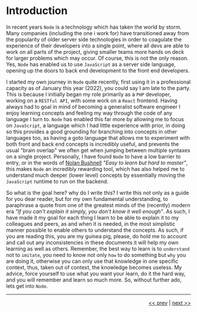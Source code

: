 # Introduction

In recent years `Node` is a technology which has taken the world by storm. Many companies (including the one i work for) have transitioned away from the popularity of older server side technologies in order to coagulate the experience of their developers into a single point, where all devs are able to work on all parts of the project, giving smaller teams more hands on deck for larger problems which may occur. Of course, this is not the only reason. Yes, `Node` has enabled us to use `JavaScript` as a server side language, opening up the doors to back end development to the front end developers.

I started my own journey in `Node` quite recently, first using it in a professional capacity as of January this year (2022), you could say I am late to the party. This is because I initially began my role primarily as a `PHP` developer, working on a `RESTful API`, with some work on a `React` frontend. Having always had to goal in mind of becoming a generalist software engineer I enjoy learning concepts and feeling my way through the code of any language I turn to. `Node` has enabled this far more by allowing me to focus on `JavaScript`, a language which I had little experience with prior, in doing so this provides a good grounding for branching into concepts in other languages too, as having a goto language that allows me to experiment with both front and back end concepts is incredibly useful, and prevents the usual "brain overlap" we often get when jumping between multiple syntaxes on a single project. Personally, I have found `Node` to have a low barrier to entry, or in the words of [Nolan Bushnell](https://en.wikipedia.org/wiki/Nolan_Bushnell) <em>"Easy to learn but hard to master"</em>, this makes `Node` an incredibly rewarding tool, which has also helped me to understand much deeper (lower level) concepts by essentially moving the `JavaScript` runtime to run on the backend.

So what is the goal here? why do I write this? I write this not only as a guide for you dear reader, but for my own fundamental understanding, to paraphrase a quote from one of the greatest minds of the (recently) modern era <em>"If you can't explain it simply, you don't know it well enough"</em>. As such, I have made it my goal for each thing I learn to be able to explain it to my colleagues and peers, as and when it is needed, in the most simplistic manner possible to enable others to understand the concepts. As such, if you are reading this, you are my guinea pig, please, do hold me to account and call out any inconsistencies in these documents it will help my own learning as well as others. Remember, the best way to learn is to `understand` not to `imitate`, you need to know not only `how` to do something but `why` you are doing it, otherwise you can only use that knowledge in one specific context, thus, taken out of context, the knowledge becomes useless. My advice, force yourself to use what you want your learn, do it the hard way, and you will remember and learn so much more. So, without further ado, lets get into `Node`.

___

<div align="right">

[<< prev](../README.md) | [next >>](./2_node.md)

